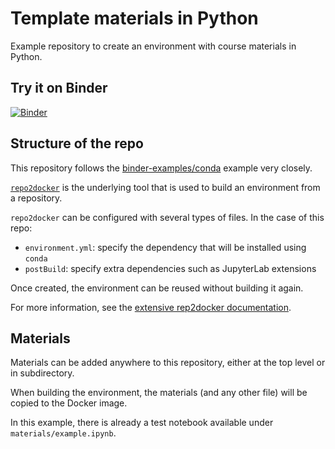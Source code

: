 # Template materials in Python

Example repository to create an environment with course materials in Python.

## Try it on Binder

[![Binder](https://mybinder.org/badge_logo.svg)](https://mybinder.org/v2/gh/lachlanacampbell/Bioinformatics/master?urlpath=%2Flab/)

## Structure of the repo

This repository follows the [binder-examples/conda](https://github.com/binder-examples/conda) example very closely.

[`repo2docker`](https://repo2docker.readthedocs.io) is the underlying tool that is used to build an environment from a repository.

`repo2docker` can be configured with several types of files. In the case of this repo:

- `environment.yml`: specify the dependency that will be installed using `conda`
- `postBuild`: specify extra dependencies such as JupyterLab extensions

Once created, the environment can be reused without building it again.

For more information, see the [extensive rep2docker documentation](https://repo2docker.readthedocs.io).

## Materials

Materials can be added anywhere to this repository, either at the top level or in subdirectory.

When building the environment, the materials (and any other file) will be copied to the Docker image.

In this example, there is already a test notebook available under `materials/example.ipynb`.
